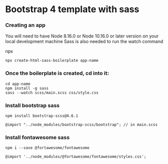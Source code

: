 # Bootstrap 4 template with sass

### Creating an app
You will need to have Node 8.16.0 or Node 10.16.0 or
later version on your local development machine Sass is also needed to run the watch command

npx
~~~
npx create-html-sass-boilerplate app-name
~~~

### Once the boilerplate is created, cd into it:
~~~
cd app-name
npm install -g sass
sass --watch scss/main.scss css/style.css
~~~

### Install bootstrap sass
~~~
npm install bootstrap-scss@4.6.1

@import "../node_modules/bootstrap-scss/bootstrap"; // in main.scss
~~~

### Install fontawesome sass
~~~
npm i --save @fortawesome/fontawesome

@import '../node_modules/@fortawesome/fontawesome/styles.css';
~~~
